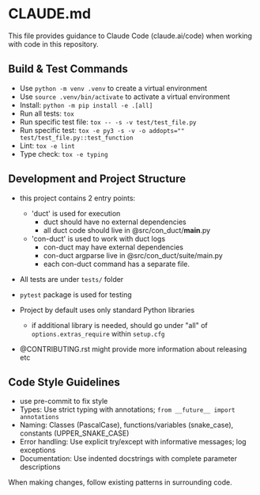 # CLAUDE.md

This file provides guidance to Claude Code (claude.ai/code) when working with code in this repository.

## Build & Test Commands
- Use `python -m venv .venv` to create a virtual environment
- Use `source .venv/bin/activate` to activate a virtual environment
- Install: `python -m pip install -e .[all]`
- Run all tests: `tox`
- Run specific test file: `tox -- -s -v test/test_file.py`
- Run specific test: `tox -e py3 -s -v -o addopts="" test/test_file.py::test_function`
- Lint: `tox -e lint`
- Type check: `tox -e typing`

## Development and Project Structure
- this project contains 2 entry points:
  - 'duct' is used for execution
    - duct should have no external dependencies
    - all duct code should live in @src/con_duct/__main__.py
  - 'con-duct' is used to work with duct logs
    - con-duct may have external dependencies 
    - con-duct argparse live in @src/con_duct/suite/main.py
    - each con-duct command has a separate file.


- All tests are under `tests/` folder
- `pytest` package is used for testing
- Project by default uses only standard Python libraries
  - if additional library is needed, should go under "all" of `options.extras_require` within `setup.cfg`
- @CONTRIBUTING.rst might provide more information about releasing etc

## Code Style Guidelines
- use pre-commit to fix style 
- Types: Use strict typing with annotations; `from __future__ import annotations`
- Naming: Classes (PascalCase), functions/variables (snake_case), constants (UPPER_SNAKE_CASE)
- Error handling: Use explicit try/except with informative messages; log exceptions
- Documentation: Use indented docstrings with complete parameter descriptions

When making changes, follow existing patterns in surrounding code.
